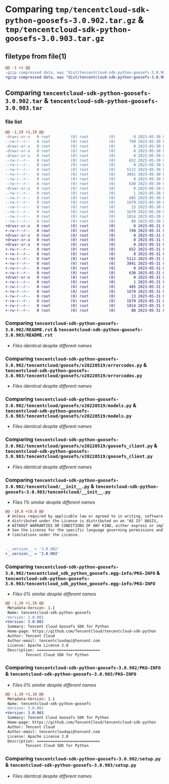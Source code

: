 # Comparing `tmp/tencentcloud-sdk-python-goosefs-3.0.902.tar.gz` & `tmp/tencentcloud-sdk-python-goosefs-3.0.903.tar.gz`

## filetype from file(1)

```diff
@@ -1 +1 @@
-gzip compressed data, was "dist/tencentcloud-sdk-python-goosefs-3.0.902.tar", last modified: Tue May 30 00:24:04 2023, max compression
+gzip compressed data, was "dist/tencentcloud-sdk-python-goosefs-3.0.903.tar", last modified: Wed May 31 02:12:20 2023, max compression
```

## Comparing `tencentcloud-sdk-python-goosefs-3.0.902.tar` & `tencentcloud-sdk-python-goosefs-3.0.903.tar`

### file list

```diff
@@ -1,19 +1,19 @@
-drwxr-xr-x   0 root         (0) root         (0)        0 2023-05-30 00:24:04.000000 tencentcloud-sdk-python-goosefs-3.0.902/
--rw-r--r--   0 root         (0) root         (0)      749 2023-05-30 00:24:04.000000 tencentcloud-sdk-python-goosefs-3.0.902/README.rst
-drwxr-xr-x   0 root         (0) root         (0)        0 2023-05-30 00:24:04.000000 tencentcloud-sdk-python-goosefs-3.0.902/tencentcloud/
-drwxr-xr-x   0 root         (0) root         (0)        0 2023-05-30 00:24:04.000000 tencentcloud-sdk-python-goosefs-3.0.902/tencentcloud/goosefs/
-drwxr-xr-x   0 root         (0) root         (0)        0 2023-05-30 00:24:04.000000 tencentcloud-sdk-python-goosefs-3.0.902/tencentcloud/goosefs/v20220519/
--rw-r--r--   0 root         (0) root         (0)      652 2023-05-30 00:24:04.000000 tencentcloud-sdk-python-goosefs-3.0.902/tencentcloud/goosefs/v20220519/errorcodes.py
--rw-r--r--   0 root         (0) root         (0)        0 2023-05-30 00:24:04.000000 tencentcloud-sdk-python-goosefs-3.0.902/tencentcloud/goosefs/v20220519/__init__.py
--rw-r--r--   0 root         (0) root         (0)     5112 2023-05-30 00:24:04.000000 tencentcloud-sdk-python-goosefs-3.0.902/tencentcloud/goosefs/v20220519/models.py
--rw-r--r--   0 root         (0) root         (0)     3041 2023-05-30 00:24:04.000000 tencentcloud-sdk-python-goosefs-3.0.902/tencentcloud/goosefs/v20220519/goosefs_client.py
--rw-r--r--   0 root         (0) root         (0)        0 2023-05-30 00:24:04.000000 tencentcloud-sdk-python-goosefs-3.0.902/tencentcloud/goosefs/__init__.py
--rw-r--r--   0 root         (0) root         (0)      630 2023-05-30 00:24:04.000000 tencentcloud-sdk-python-goosefs-3.0.902/tencentcloud/__init__.py
-drwxr-xr-x   0 root         (0) root         (0)        0 2023-05-30 00:24:04.000000 tencentcloud-sdk-python-goosefs-3.0.902/tencentcloud_sdk_python_goosefs.egg-info/
--rw-r--r--   0 root         (0) root         (0)        1 2023-05-30 00:24:04.000000 tencentcloud-sdk-python-goosefs-3.0.902/tencentcloud_sdk_python_goosefs.egg-info/dependency_links.txt
--rw-r--r--   0 root         (0) root         (0)      485 2023-05-30 00:24:04.000000 tencentcloud-sdk-python-goosefs-3.0.902/tencentcloud_sdk_python_goosefs.egg-info/SOURCES.txt
--rw-r--r--   0 root         (0) root         (0)     1679 2023-05-30 00:24:04.000000 tencentcloud-sdk-python-goosefs-3.0.902/tencentcloud_sdk_python_goosefs.egg-info/PKG-INFO
--rw-r--r--   0 root         (0) root         (0)       13 2023-05-30 00:24:04.000000 tencentcloud-sdk-python-goosefs-3.0.902/tencentcloud_sdk_python_goosefs.egg-info/top_level.txt
--rw-r--r--   0 root         (0) root         (0)     1679 2023-05-30 00:24:04.000000 tencentcloud-sdk-python-goosefs-3.0.902/PKG-INFO
--rw-r--r--   0 root         (0) root         (0)     1014 2023-05-30 00:24:04.000000 tencentcloud-sdk-python-goosefs-3.0.902/setup.py
--rw-r--r--   0 root         (0) root         (0)       88 2023-05-30 00:24:04.000000 tencentcloud-sdk-python-goosefs-3.0.902/setup.cfg
+drwxr-xr-x   0 root         (0) root         (0)        0 2023-05-31 02:12:20.000000 tencentcloud-sdk-python-goosefs-3.0.903/
+-rw-r--r--   0 root         (0) root         (0)      749 2023-05-31 02:12:20.000000 tencentcloud-sdk-python-goosefs-3.0.903/README.rst
+drwxr-xr-x   0 root         (0) root         (0)        0 2023-05-31 02:12:20.000000 tencentcloud-sdk-python-goosefs-3.0.903/tencentcloud/
+drwxr-xr-x   0 root         (0) root         (0)        0 2023-05-31 02:12:20.000000 tencentcloud-sdk-python-goosefs-3.0.903/tencentcloud/goosefs/
+drwxr-xr-x   0 root         (0) root         (0)        0 2023-05-31 02:12:20.000000 tencentcloud-sdk-python-goosefs-3.0.903/tencentcloud/goosefs/v20220519/
+-rw-r--r--   0 root         (0) root         (0)      652 2023-05-31 02:12:20.000000 tencentcloud-sdk-python-goosefs-3.0.903/tencentcloud/goosefs/v20220519/errorcodes.py
+-rw-r--r--   0 root         (0) root         (0)        0 2023-05-31 02:12:20.000000 tencentcloud-sdk-python-goosefs-3.0.903/tencentcloud/goosefs/v20220519/__init__.py
+-rw-r--r--   0 root         (0) root         (0)     5112 2023-05-31 02:12:20.000000 tencentcloud-sdk-python-goosefs-3.0.903/tencentcloud/goosefs/v20220519/models.py
+-rw-r--r--   0 root         (0) root         (0)     3041 2023-05-31 02:12:20.000000 tencentcloud-sdk-python-goosefs-3.0.903/tencentcloud/goosefs/v20220519/goosefs_client.py
+-rw-r--r--   0 root         (0) root         (0)        0 2023-05-31 02:12:20.000000 tencentcloud-sdk-python-goosefs-3.0.903/tencentcloud/goosefs/__init__.py
+-rw-r--r--   0 root         (0) root         (0)      630 2023-05-31 02:12:20.000000 tencentcloud-sdk-python-goosefs-3.0.903/tencentcloud/__init__.py
+drwxr-xr-x   0 root         (0) root         (0)        0 2023-05-31 02:12:20.000000 tencentcloud-sdk-python-goosefs-3.0.903/tencentcloud_sdk_python_goosefs.egg-info/
+-rw-r--r--   0 root         (0) root         (0)        1 2023-05-31 02:12:20.000000 tencentcloud-sdk-python-goosefs-3.0.903/tencentcloud_sdk_python_goosefs.egg-info/dependency_links.txt
+-rw-r--r--   0 root         (0) root         (0)      485 2023-05-31 02:12:20.000000 tencentcloud-sdk-python-goosefs-3.0.903/tencentcloud_sdk_python_goosefs.egg-info/SOURCES.txt
+-rw-r--r--   0 root         (0) root         (0)     1679 2023-05-31 02:12:20.000000 tencentcloud-sdk-python-goosefs-3.0.903/tencentcloud_sdk_python_goosefs.egg-info/PKG-INFO
+-rw-r--r--   0 root         (0) root         (0)       13 2023-05-31 02:12:20.000000 tencentcloud-sdk-python-goosefs-3.0.903/tencentcloud_sdk_python_goosefs.egg-info/top_level.txt
+-rw-r--r--   0 root         (0) root         (0)     1679 2023-05-31 02:12:20.000000 tencentcloud-sdk-python-goosefs-3.0.903/PKG-INFO
+-rw-r--r--   0 root         (0) root         (0)     1014 2023-05-31 02:12:20.000000 tencentcloud-sdk-python-goosefs-3.0.903/setup.py
+-rw-r--r--   0 root         (0) root         (0)       88 2023-05-31 02:12:20.000000 tencentcloud-sdk-python-goosefs-3.0.903/setup.cfg
```

### Comparing `tencentcloud-sdk-python-goosefs-3.0.902/README.rst` & `tencentcloud-sdk-python-goosefs-3.0.903/README.rst`

 * *Files identical despite different names*

### Comparing `tencentcloud-sdk-python-goosefs-3.0.902/tencentcloud/goosefs/v20220519/errorcodes.py` & `tencentcloud-sdk-python-goosefs-3.0.903/tencentcloud/goosefs/v20220519/errorcodes.py`

 * *Files identical despite different names*

### Comparing `tencentcloud-sdk-python-goosefs-3.0.902/tencentcloud/goosefs/v20220519/models.py` & `tencentcloud-sdk-python-goosefs-3.0.903/tencentcloud/goosefs/v20220519/models.py`

 * *Files identical despite different names*

### Comparing `tencentcloud-sdk-python-goosefs-3.0.902/tencentcloud/goosefs/v20220519/goosefs_client.py` & `tencentcloud-sdk-python-goosefs-3.0.903/tencentcloud/goosefs/v20220519/goosefs_client.py`

 * *Files identical despite different names*

### Comparing `tencentcloud-sdk-python-goosefs-3.0.902/tencentcloud/__init__.py` & `tencentcloud-sdk-python-goosefs-3.0.903/tencentcloud/__init__.py`

 * *Files 1% similar despite different names*

```diff
@@ -10,8 +10,8 @@
 # Unless required by applicable law or agreed to in writing, software
 # distributed under the License is distributed on an "AS IS" BASIS,
 # WITHOUT WARRANTIES OR CONDITIONS OF ANY KIND, either express or implied.
 # See the License for the specific language governing permissions and
 # limitations under the License.
 
 
-__version__ = '3.0.902'
+__version__ = '3.0.903'
```

### Comparing `tencentcloud-sdk-python-goosefs-3.0.902/tencentcloud_sdk_python_goosefs.egg-info/PKG-INFO` & `tencentcloud-sdk-python-goosefs-3.0.903/tencentcloud_sdk_python_goosefs.egg-info/PKG-INFO`

 * *Files 0% similar despite different names*

```diff
@@ -1,10 +1,10 @@
 Metadata-Version: 1.1
 Name: tencentcloud-sdk-python-goosefs
-Version: 3.0.902
+Version: 3.0.903
 Summary: Tencent Cloud Goosefs SDK for Python
 Home-page: https://github.com/TencentCloud/tencentcloud-sdk-python
 Author: Tencent Cloud
 Author-email: tencentcloudapi@tencent.com
 License: Apache License 2.0
 Description: ============================
         Tencent Cloud SDK for Python
```

### Comparing `tencentcloud-sdk-python-goosefs-3.0.902/PKG-INFO` & `tencentcloud-sdk-python-goosefs-3.0.903/PKG-INFO`

 * *Files 0% similar despite different names*

```diff
@@ -1,10 +1,10 @@
 Metadata-Version: 1.1
 Name: tencentcloud-sdk-python-goosefs
-Version: 3.0.902
+Version: 3.0.903
 Summary: Tencent Cloud Goosefs SDK for Python
 Home-page: https://github.com/TencentCloud/tencentcloud-sdk-python
 Author: Tencent Cloud
 Author-email: tencentcloudapi@tencent.com
 License: Apache License 2.0
 Description: ============================
         Tencent Cloud SDK for Python
```

### Comparing `tencentcloud-sdk-python-goosefs-3.0.902/setup.py` & `tencentcloud-sdk-python-goosefs-3.0.903/setup.py`

 * *Files identical despite different names*

